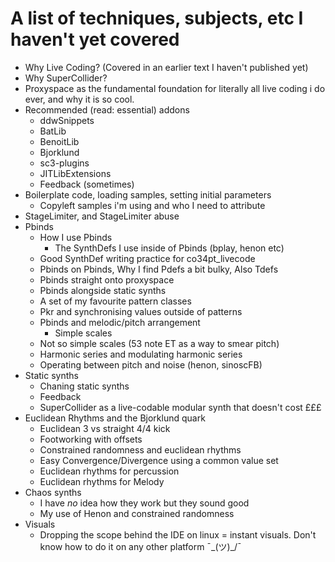 # A list of techniques, subjects, etc I haven't yet covered

- Why Live Coding? (Covered in an earlier text I haven't published yet)
- Why SuperCollider?
- Proxyspace as the fundamental foundation for literally all live coding i do ever, and why it is so cool.
- Recommended (read: essential) addons
   - ddwSnippets
   - BatLib
   - BenoitLib
   - Bjorklund
   - sc3-plugins
   - JITLibExtensions
   - Feedback (sometimes)
- Boilerplate code, loading samples, setting initial parameters
    - Copyleft samples i'm using and who I need to attribute
- StageLimiter, and StageLimiter abuse
- Pbinds
    - How I use Pbinds
        - The SynthDefs I use inside of Pbinds (bplay, henon etc)
	- Good SynthDef writing practice for co34pt_livecode
	- Pbinds on Pbinds, Why I find Pdefs a bit bulky, Also Tdefs
    - Pbinds straight onto proxyspace
    - Pbinds alongside static synths
    - A set of my favourite pattern classes
    - Pkr and synchronising values outside of patterns
    - Pbinds and melodic/pitch arrangement
        - Simple scales
	- Not so simple scales (53 note ET as a way to smear pitch)
	- Harmonic series and modulating harmonic series
	- Operating between pitch and noise (henon, sinoscFB)
- Static synths
    - Chaning static synths
    - Feedback
    - SuperCollider as a live-codable modular synth that doesn't cost £££
- Euclidean Rhythms and the Bjorklund quark
    - Euclidean 3 vs straight 4/4 kick
    - Footworking with offsets
    - Constrained randomness and euclidean rhythms
    - Easy Convergence/Divergence using a common value set
    - Euclidean rhythms for percussion
    - Euclidean rhythms for Melody
- Chaos synths
    - I have _no_ idea how they work but they sound good
    - My use of Henon and constrained randomness
- Visuals
    - Dropping the scope behind the IDE on linux = instant visuals. Don't know how to do it on any other platform ¯\_(ツ)_/¯
